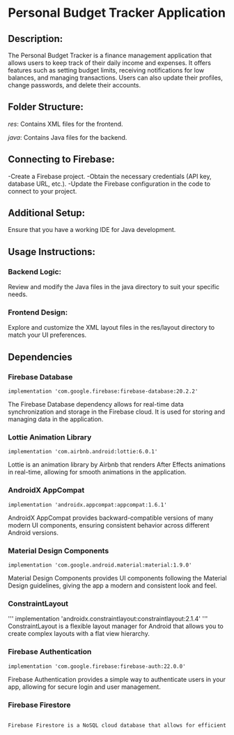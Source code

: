 # Personal Budget Tracker Application


## Description:

The Personal Budget Tracker is a finance management application that allows users to keep track of their daily income and expenses. It offers features such as setting budget limits, receiving notifications for low balances, and managing transactions. Users can also update their profiles, change passwords, and delete their accounts.

## Folder Structure:

_res_: Contains XML files for the frontend.

_java_: Contains Java files for the backend.

## Connecting to Firebase:

-Create a Firebase project.
-Obtain the necessary credentials (API key, database URL, etc.).
-Update the Firebase configuration in the code to connect to your project.

## Additional Setup:
Ensure that you have a working IDE for Java development.

## Usage Instructions:

### Backend Logic:
Review and modify the Java files in the java directory to suit your specific needs.

### Frontend Design:
Explore and customize the XML layout files in the res/layout directory to match your UI preferences.

## Dependencies
### Firebase Database

`implementation 'com.google.firebase:firebase-database:20.2.2'`

The Firebase Database dependency allows for real-time data synchronization and storage in the Firebase cloud. It is used for storing and managing data in the application.

### Lottie Animation Library

` implementation 'com.airbnb.android:lottie:6.0.1' `

Lottie is an animation library by Airbnb that renders After Effects animations in real-time, allowing for smooth animations in the application.

### AndroidX AppCompat

` implementation 'androidx.appcompat:appcompat:1.6.1' `

AndroidX AppCompat provides backward-compatible versions of many modern UI components, ensuring consistent behavior across different Android versions.

### Material Design Components

` implementation 'com.google.android.material:material:1.9.0' `

Material Design Components provides UI components following the Material Design guidelines, giving the app a modern and consistent look and feel.

### ConstraintLayout

''' implementation 'androidx.constraintlayout:constraintlayout:2.1.4' '''
ConstraintLayout is a flexible layout manager for Android that allows you to create complex layouts with a flat view hierarchy.

### Firebase Authentication

` implementation 'com.google.firebase:firebase-auth:22.0.0' `

Firebase Authentication provides a simple way to authenticate users in your app, allowing for secure login and user management.

### Firebase Firestore

```bash implementation 'com.google.firebase:firebase-firestore:24.6.1' 

Firebase Firestore is a NoSQL cloud database that allows for efficient storage and synchronization of app data. It is used for managing user data and transactions.

